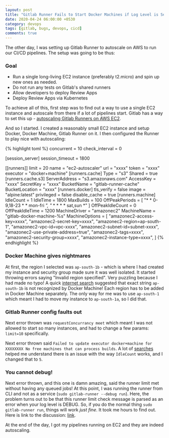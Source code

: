 ```yaml
---
layout: post
title: "Gitlab Runner Fails to Start Docker Machines if Log Level is Set to Debug"
date: 2020-04-24 06:00:00 +0530
category: devops
tags: [gitlab, bugs, devops, cicd]
comments: true
---
```

The other day, I was setting up Gitlab Runner to autoscale on AWS to run our CI/CD pipelines. The setup was going to be thus:

### Goal
- Run a single long-living EC2 instance (preferably t2.micro) and spin up new ones as needed.
- Do not run any tests on Gitlab's shared runners
- Allow developers to deploy Review Apps
- Deploy Review Apps via Kubernetes

To achieve all of this, first step was to find out a way to use a single EC2 instance and autoscale from there if a lot of pipelines start. Gitlab has a way to set this up - [autoscaling Gitlab Runners on AWS EC2][1].

And so I started. I created a reasonably small EC2 instance and setup Docker, Docker Machine, Gitlab Runner on it. I then configured the Runner to play nice with autoscaling:

{% highlight toml %}
concurrent = 10
check_interval = 0

[session_server]
  session_timeout = 1800

[[runners]]
  limit = 20
  name = "ec2-autoscaler"
  url = "xxxx"
  token = "xxxx"
  executor = "docker+machine"
  [runners.cache]
    Type = "s3"
    Shared = true
    [runners.cache.s3]
      ServerAddress = "s3.amazonaws.com"
      AccessKey = "xxxx"
      SecretKey = "xxxx"
      BucketName = "gitlab-runner-cache"
      BucketLocation = "xxxx"
  [runners.docker]
    tls_verify = false
    image = "alpine:latest"
    privileged = false
    disable_cache = true
  [runners.machine]
    IdleCount = 1
    IdleTime = 1800
    MaxBuilds = 100
    OffPeakPeriods = [
      "* * 0-9,18-23 * * mon-fri *",
      "* * * * * sat,sun *"
    ]
    OffPeakIdleCount = 0
    OffPeakIdleTime = 1200
    MachineDriver = "amazonec2"
    MachineName = "gitlab-docker-machine-%s"
    MachineOptions = [
      "amazonec2-access-key=xxxx",
      "amazonec2-secret-key=xxxx",
      "amazonec2-region=ap-south-1",
      "amazonec2-vpc-id=vpc-xxxx",
      "amazonec2-subnet-id=subnet-xxxx",
      "amazonec2-use-private-address=true",
      "amazonec2-tags=xxxx",
      "amazonec2-security-group=xxxx",
      "amazonec2-instance-type=xxxx",
    ]
{% endhighlight %}

### Docker Machine gives nightmares
At first, the region I selected was `ap-south-1b` - which is where I had created my instance and security group made sure it was well isolated. It started throwing errors saying "Invalid region specified". Very puzzling because I had made no typo! A quick [internet search][2] suggested that exact string `ap-south-1b` is not recognized by Docker Machine! Each region has to be added in Docker Machine separately. The only way for me was to use `ap-south-1` which meant I had to move my instance to `ap-south-1a`, so I did that.

### Gitlab Runner config faults out
Next error thrown was `requestConcurrancy meet` which meant I was not allowed to start so many instances, and had to change a few params: `limit=10` specifically.

Next error thrown said `Failed to update executor docker+machine for XXXXXXXX No free machines that can process builds`. A lot of [searches][3] helped me understand there is an issue with the way `IdleCount` works, and I changed that to `5`.

### You cannot debug!
Next error thrown, and this one is damn amazing, said the runner limit met without having any queued jobs! At this point, I was running the runner from CLI and not as a service (`sudo gitlab-runner --debug run`). Here, the problem turns out to be that this runner limit check message is parsed as an error when your log level is DEBUG. So, if you do the normal thing `sudo gitlab-runner run`, things will work _just fine_. It took me hours to find out. Here is link to the discussion: [link][4].

At the end of the day, I got my pipelines running on EC2 and they are indeed autoscaling.


[1]: https://docs.gitlab.com/runner/configuration/runner_autoscale_aws/
[2]: https://github.com/docker/machine/issues/3941
[3]: https://gitlab.com/gitlab-org/gitlab-runner/issues/2251
[4]: https://gitlab.com/gitlab-org/gitlab-runner/issues/4029
